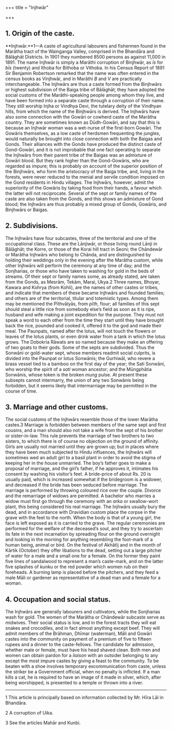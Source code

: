 +++
title = "Injhwār"

+++



## 1. Origin of the caste.



**Injhwār.**1—A caste of agricultural labourers and fishermen found in the Marātha tract of the Wainganga Valley, comprised in the Bhandāra and Bālāghāt Districts. In 1901 they numbered 8500 persons as against 11,000 in 1891. The name Injhwār is simply a Marāthi corruption of Binjhwār, as *īs* for *bīs* \(twenty\) and Ithoba for Bithoba or Vithoba. In his Census Report of 1891 Sir Benjamin Robertson remarked that the name was often entered in the census books as Vinjhwār, and in Marāthi *B* and *V* are practically interchangeable. The Injhwārs are thus a caste formed from the Binjhwārs or highest subdivision of the Baiga tribe of Bālāghāt; they have adopted the social customs of the Marāthi-speaking people among whom they live, and have been formed into a separate caste through a corruption of their name. They still worship Injha or Vindhya Devi, the tutelary deity of the Vindhyan hills, from which the name of the Binjhwārs is derived. The Injhwārs have also some connection with the Gowāri or cowherd caste of the Marātha country. They are sometimes known as Dūdh-Gowāri, and say that this is because an Injhwār woman was a wet-nurse of the first-born Gowāri. The Gowāris themselves, as a low caste of herdsmen frequenting the jungles, would naturally be brought into close connection with both the Baigas and Gonds. Their alliances with the Gonds have produced the distinct caste of Gond-Gowāri, and it is not improbable that one fact operating to separate the Injhwārs from their parent tribe of the Baigas was an admixture of Gowāri blood. But they rank higher than the Gond-Gowāris, who are regarded as impure; this is probably on account of the superior position of the Binjhwārs, who form the aristocracy of the Baiga tribe, and, living in the forests, were never reduced to the menial and servile condition imposed on the Gond residents in Hindu villages. The Injhwārs, however, admit the superiority of the Gowāris by taking food from their hands, a favour which the latter will not reciprocate. Several of the sept or family names of the caste are also taken from the Gonds, and this shows an admixture of Gond blood; the Injhwārs are thus probably a mixed group of Gonds, Gowāris, and Binjhwārs or Baigas.





## 2. Subdivisions.



The Injhwārs have four subcastes, three of the territorial and one of the occupational class. These are the Lānjiwār, or those living round Lānji in Bālāghāt; the Korre, or those of the Korai hill tract in Seoni; the Chāndewār or Marātha Injhwārs who belong to Chānda, and are distinguished by holding their weddings only in the evening after the Marātha custom, while other Injhwārs will perform the ceremony at any time of day; and the Sonjharias, or those who have taken to washing for gold in the beds of streams. Of their sept or family names some, as already stated, are taken from the Gonds, as Mesrām, Tekām, Marai, Ukya.2 Three names, Bhoyar, Kawara and Kohrya \(from Kohli\), are the names of other castes or tribes, and indicate that members of these became Injhwārs and founded families; and others are of the territorial, titular and totemistic types. Among them may be mentioned the Pīthvālyās, from *pīth*, flour; all families of this sept should steal a little rice from somebody else’s field as soon as it is ripe, husband and wife making a joint expedition for the purpose. They must not speak a word to each other from the time they start until they have brought back the rice, pounded and cooked it, offered it to the god and made their meal. The Paunpats, named after the lotus, will not touch the flowers or leaves of the lotus plants, or even drink water from a tank in which the lotus grows. The Dobokria Rāwats are so named because they make an offering of two goats to their gods. Some of the septs are subdivided. Thus the Sonwāni or gold-water sept, whose members readmit social culprits, is divided into the Paunpat or lotus Sonwānis; the Gurhiwāl, who revere a brass vessel tied to a bamboo on the first day of the year; the Sati Sonwāni, who worship the spirit of a *sati* woman ancestor; and the Mūngphātia Sonwānis, whose token is the broken *mung* pulse. At present these subsepts cannot intermarry, the union of any two Sonwānis being forbidden, but it seems likely that intermarriage may be permitted in the course of time.





## 3. Marriage and other customs.



The social customs of the Injhwārs resemble those of the lower Marātha castes.3 Marriage is forbidden between members of the same sept and first cousins, and a man should also not take a wife from the sept of his brother or sister-in-law. This rule prevents the marriage of two brothers to two sisters, to which there is of course no objection on the ground of affinity. Girls are usually not married until they are grown up; but in places where they have been much subjected to Hindu influences, the Injhwārs will sometimes wed an adult girl to a basil plant in order to avoid the stigma of keeping her in the house unmarried. The boy’s father goes to make a proposal of marriage, and the girl’s father, if he approves it, intimates his consent by washing his visitor’s feet. A bride-price of about Rs. 20 is usually paid, which is increased somewhat if the bridegroom is a widower, and decreased if the bride has been seduced before marriage. The marriage is performed by throwing coloured rice over the couple. Divorce and the remarriage of widows are permitted. A bachelor who marries a widow must first go through the ceremony with an *arka* or swallow-wort plant, this being considered his real marriage. The Injhwārs usually bury the dead, and in accordance with Dravidian custom place the corpse in the grave with the feet to the north. When the body is that of a young girl, the face is left exposed as it is carried to the grave. The regular ceremonies are performed for the welfare of the deceased’s soul, and they try to ascertain its fate in the next incarnation by spreading flour on the ground overnight and looking in the morning for anything resembling the foot-mark of a human being, animal or bird. On the festival of Akhātīj and in the month of Kārtik \(October\) they offer libations to the dead, setting out a large pitcher of water for a male and a small one for a female. On the former they paint five lines of sandalwood to represent a man’s caste-mark, and on the latter five splashes of *kunku* or the red powder which women rub on their foreheads. A burning lamp is placed before the pitchers, and they feed a male Māli or gardener as representative of a dead man and a female for a woman.





## 4. Occupation and social status.



The Injhwārs are generally labourers and cultivators, while the Sonjharias wash for gold. The women of the Marātha or Chāndewār subcaste serve as midwives. Their social status is low, and in the forest tracts they will eat snakes and crocodiles, and in fact almost anything except beef. They will admit members of the Brāhman, Dhīmar \(waterman\), Māli and Gowāri castes into the community on payment of a premium of five to fifteen rupees and a dinner to the caste-fellows. The candidate for admission, whether male or female, must have his head shaved clean. Both men and women can obtain pardon for a *liaison* with an outsider belonging to any except the most impure castes by giving a feast to the community. To be beaten with a shoe involves temporary excommunication from caste, unless the striker be a Government official, when no penalty is inflicted. If a man kills a cat, he is required to have an image of it made in silver, which, after being worshipped, is presented to a temple or thrown into a river.





* * *

1 This article is principally based on information collected by Mr. Hīra Lāl in Bhandāra.

2 A corruption of Uika.

3 See the articles Mahār and Kunbi.




